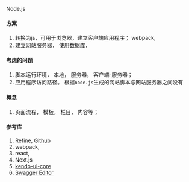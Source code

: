
Node.js

#### 方案
1. 转换为js，可用于浏览器，建立客户端应用程序； webpack, 
2. 建立网站服务器， 使用数据库， 

#### 考虑的问题
1. 脚本运行环境， 本地， 服务器， 客户端-服务器； 
2. 应用程序访问路径。 根据`node.js`生成的网站脚本与网站服务器之间没有


#### 概念
1. 页面流程， 模板， 栏目， 内容等；

#### 参考库
1. Refine, [Github](https://github.com/refinedev/refine)
2. webpack, 
3. react,
4. Next.js
5. [kendo-ui-core](https://github.com/telerik/kendo-ui-core?tab=readme-ov-file)
6. [Swagger Editor](https://swagger.io/tools/swagger-editor/)       
